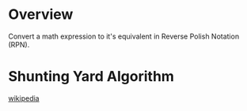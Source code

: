 # Overview
Convert a math expression to it's equivalent in Reverse Polish Notation (RPN).

# Shunting Yard Algorithm
[wikipedia](https://en.wikipedia.org/wiki/Shunting_yard_algorithm#The_algorithm_in_detail)

